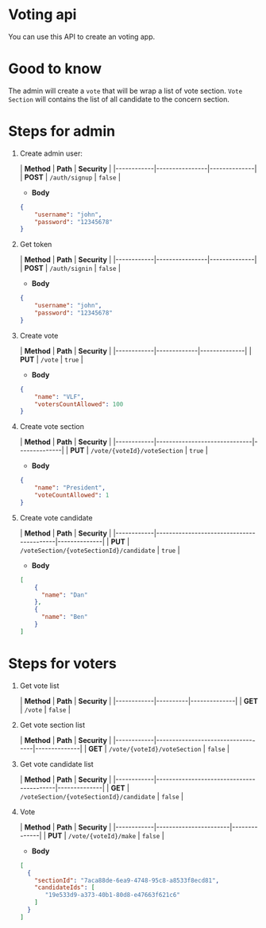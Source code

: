 # Voting api

You can use this API to create an voting app.

# Good to know

The admin will create a `vote` that will be wrap a list of vote section.
`Vote Section` will contains the list of all candidate to the concern section.

# Steps for admin
1. Create admin user:

   | **Method** | **Path**       | **Security** |
          |------------|----------------|--------------|
   | **POST**   | `/auth/signup` | `false`      |

    * **Body**
    ```json
    {
        "username": "john",
        "password": "12345678"
    }
    ```

2. Get token

   | **Method** | **Path**       | **Security** |
             |------------|----------------|--------------|
   | **POST**   | `/auth/signin` | `false`      |

    * **Body**
    ```json
    {
        "username": "john",
        "password": "12345678"
    }
    ```
3. Create vote

   | **Method** | **Path**    | **Security** |
                |------------|-------------|--------------|
   | **PUT**    | `/vote` | `true`       |

    * **Body**
    ```json
    {
        "name": "VLF",
        "votersCountAllowed": 100
    }
    ```
4. Create vote section

   | **Method** | **Path**                     | **Security** |
                   |------------|------------------------------|--------------|
   | **PUT**    | `/vote/{voteId}/voteSection` | `true`       |

    * **Body**
    ```json
    {
        "name": "President",
        "voteCountAllowed": 1
    }
    ```
5. Create vote candidate

   | **Method** | **Path**                                 | **Security** |
                   |------------|------------------------------------------|--------------|
   | **PUT**    | `/voteSection/{voteSectionId}/candidate` | `true`       |

    * **Body**
    ```json
    [
        {
          "name": "Dan"
        },
        {
          "name": "Ben"
        }
    ]
    ```
# Steps for voters
1. Get vote list

   | **Method** | **Path** | **Security** |
                      |------------|----------|--------------|
   | **GET**    | `/vote`  | `false`      |

2. Get vote section list

   | **Method** | **Path**                          | **Security** |
                         |------------|-----------------------------------|--------------|
   | **GET**    | `/vote/{voteId}/voteSection` | `false`      |

3. Get vote candidate list

   | **Method** | **Path**                                 | **Security** |
                         |------------|------------------------------------------|--------------|
   | **GET**    | `/voteSection/{voteSectionId}/candidate` | `false`      |

4. Vote

   | **Method** | **Path**              | **Security** |
                         |------------|-----------------------|--------------|
   | **PUT**    | `/vote/{voteId}/make` | `false`      |

    * **Body**
    ```json
    [
      {
        "sectionId": "7aca88de-6ea9-4748-95c8-a8533f8ecd81",
        "candidateIds": [
           "19e533d9-a373-40b1-80d8-e47663f621c6"
        ]
      }
    ]
    ```
